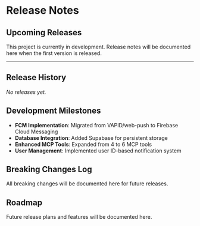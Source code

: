 # Release Notes

## Upcoming Releases

This project is currently in development. Release notes will be documented here when the first version is released.

---

## Release History

_No releases yet._

## Development Milestones

- **FCM Implementation**: Migrated from VAPID/web-push to Firebase Cloud Messaging
- **Database Integration**: Added Supabase for persistent storage
- **Enhanced MCP Tools**: Expanded from 4 to 6 MCP tools
- **User Management**: Implemented user ID-based notification system

## Breaking Changes Log

All breaking changes will be documented here for future releases.

## Roadmap

Future release plans and features will be documented here.